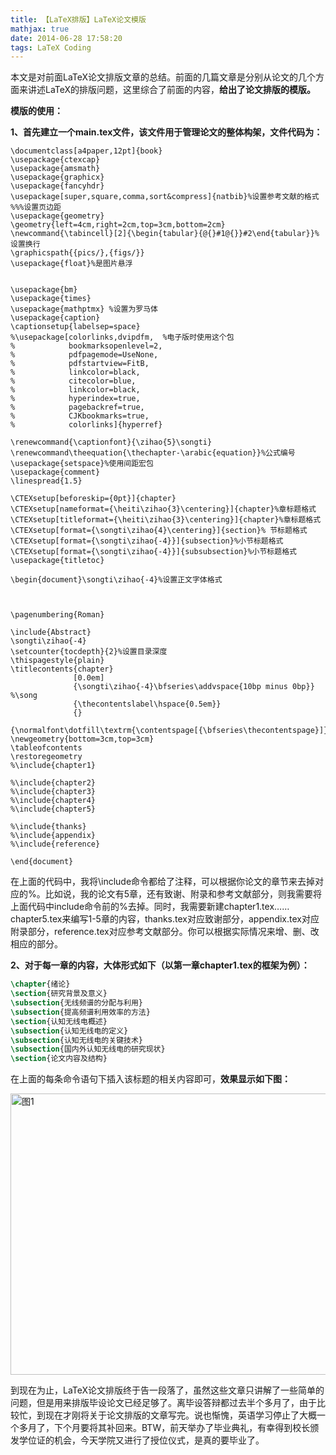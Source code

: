 ```yaml
---
title: 【LaTeX排版】LaTeX论文模版
mathjax: true
date: 2014-06-28 17:58:20
tags: LaTeX Coding
---
```




本文是对前面LaTeX论文排版文章的总结。前面的几篇文章是分别从论文的几个方面来讲述LaTeX的排版问题，这里综合了前面的内容，**给出了论文排版的模版。**



<!--more-->

**模版的使用：**

**1、首先建立一个main.tex文件，该文件用于管理论文的整体构架，文件代码为：**

```plain
\documentclass[a4paper,12pt]{book}
\usepackage{ctexcap}
\usepackage{amsmath}
\usepackage{graphicx}
\usepackage{fancyhdr}
\usepackage[super,square,comma,sort&compress]{natbib}%设置参考文献的格式
%%%设置页边距
\usepackage{geometry}
\geometry{left=4cm,right=2cm,top=3cm,bottom=2cm}
\newcommand{\tabincell}[2]{\begin{tabular}{@{}#1@{}}#2\end{tabular}}% 设置换行
\graphicspath{{pics/},{figs/}}
\usepackage{float}%是图片悬浮


\usepackage{bm}
\usepackage{times}
\usepackage{mathptmx} %设置为罗马体
\usepackage{caption}
\captionsetup{labelsep=space}
%\usepackage[colorlinks,dvipdfm,  %电子版时使用这个包
%            bookmarksopenlevel=2,
%            pdfpagemode=UseNone,
%            pdfstartview=FitB,
%            linkcolor=black,
%            citecolor=blue,
%            linkcolor=black,
%            hyperindex=true,
%            pagebackref=true,
%            CJKbookmarks=true,
%            colorlinks]{hyperref}

\renewcommand{\captionfont}{\zihao{5}\songti}
\renewcommand\theequation{\thechapter-\arabic{equation}}%公式编号
\usepackage{setspace}%使用间距宏包
\usepackage{comment}
\linespread{1.5}

\CTEXsetup[beforeskip={0pt}]{chapter}
\CTEXsetup[nameformat={\heiti\zihao{3}\centering}]{chapter}%章标题格式
\CTEXsetup[titleformat={\heiti\zihao{3}\centering}]{chapter}%章标题格式
\CTEXsetup[format={\songti\zihao{4}\centering}]{section}% 节标题格式
\CTEXsetup[format={\songti\zihao{-4}}]{subsection}%小节标题格式
\CTEXsetup[format={\songti\zihao{-4}}]{subsubsection}%小节标题格式
\usepackage{titletoc}

\begin{document}\songti\zihao{-4}%设置正文字体格式



\pagenumbering{Roman}

\include{Abstract}
\songti\zihao{-4}
\setcounter{tocdepth}{2}%设置目录深度
\thispagestyle{plain}
\titlecontents{chapter}
              [0.0em]
              {\songti\zihao{-4}\bfseries\addvspace{10bp minus 0bp}}  %\song
              {\thecontentslabel\hspace{0.5em}}
              {}
              {\normalfont\dotfill\textrm{\contentspage[{\bfseries\thecontentspage}]}}
\newgeometry{bottom=3cm,top=3cm}
\tableofcontents
\restoregeometry
%\include{chapter1}

%\include{chapter2}
%\include{chapter3}
%\include{chapter4}
%\include{chapter5}

%\include{thanks}
%\include{appendix}
%\include{reference}

\end{document}
```

在上面的代码中，我将\include命令都给了注释，可以根据你论文的章节来去掉对应的%。比如说，我的论文有5章，还有致谢、附录和参考文献部分，则我需要将上面代码中include命令前的%去掉。同时，我需要新建chapter1.tex……chapter5.tex来编写1-5章的内容，thanks.tex对应致谢部分，appendix.tex对应附录部分，reference.tex对应参考文献部分。你可以根据实际情况来增、删、改相应的部分。

**2、对于每一章的内容，大体形式如下（以第一章chapter1.tex的框架为例）：**

```latex
\chapter{绪论}
\section{研究背景及意义}
\subsection{无线频谱的分配与利用}
\subsection{提高频谱利用效率的方法}
\section{认知无线电概述}
\subsection{认知无线电的定义}
\subsection{认知无线电的关键技术}
\subsection{国内外认知无线电的研究现状}
\section{论文内容及结构}
```


在上面的每条命令语句下插入该标题的相关内容即可，**效果显示如下图：**

<img src="https://cdn.jsdelivr.net/gh/tengweitw/FigureBed@latest/20140628/20140628_fig001.jpg" width="600" height="450" title="图1" alt="图1" >

  到现在为止，LaTeX论文排版终于告一段落了，虽然这些文章只讲解了一些简单的问题，但是用来排版毕设论文已经足够了。离毕设答辩都过去半个多月了，由于比较忙，到现在才刚将关于论文排版的文章写完。说也惭愧，英语学习停止了大概一个多月了，下个月要将其补回来。BTW，前天举办了毕业典礼，有幸得到校长颁发学位证的机会，今天学院又进行了授位仪式，是真的要毕业了。



